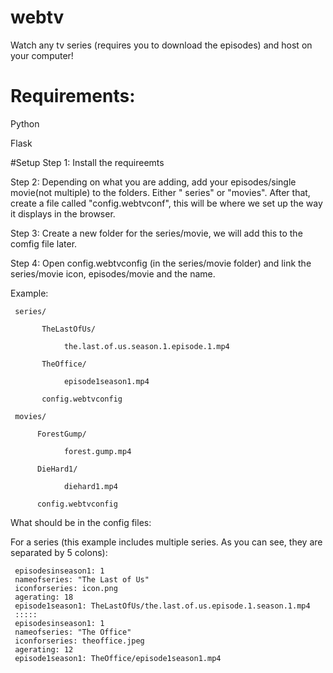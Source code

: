# webtv
Watch any tv series (requires you to download the episodes) and host on your computer!

# Requirements:

Python

Flask

#Setup
Step 1: Install the requireemts

Step 2: Depending on what you are adding, add your episodes/single movie(not multiple) to the folders. Either " series" or "movies". After that,  create a file called "config.webtvconf", this will be where we set up the way it displays in the browser.

Step 3: Create a new folder for the series/movie, we will add this to the comfig file later.

Step 4: Open config.webtvconfig (in the series/movie folder) and link the series/movie icon, episodes/movie and the name.

Example:

     series/

           TheLastOfUs/
      
                the.last.of.us.season.1.episode.1.mp4
          
           TheOffice/

                episode1season1.mp4
           
           config.webtvconfig

     movies/

          ForestGump/
     
                forest.gump.mp4
               
          DieHard1/
          
                diehard1.mp4
               
          config.webtvconfig

What should be in the config files:


For a series (this example includes multiple series. As you can see, they are separated by 5 colons):

     episodesinseason1: 1
     nameofseries: "The Last of Us"
     iconforseries: icon.png
     agerating: 18
     episode1season1: TheLastOfUs/the.last.of.us.episode.1.season.1.mp4
     :::::
     episodesinseason1: 1
     nameofseries: "The Office"
     iconforseries: theoffice.jpeg
     agerating: 12
     episode1season1: TheOffice/episode1season1.mp4

